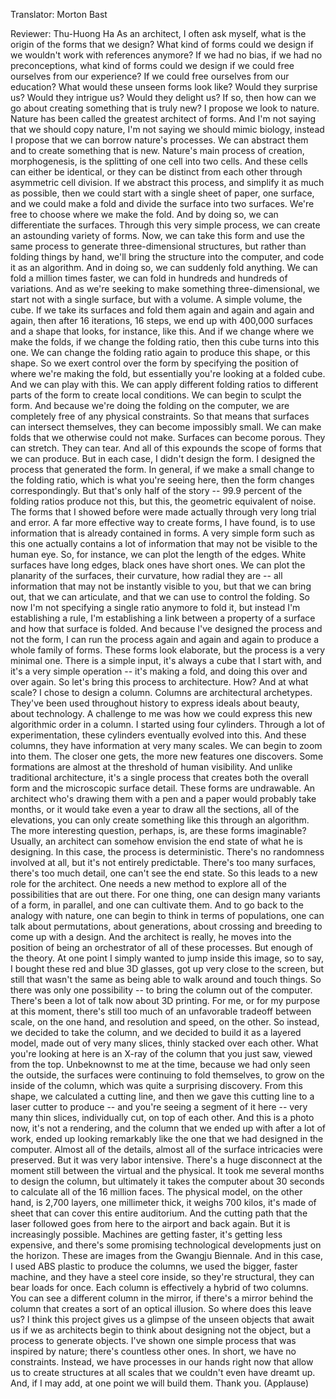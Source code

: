 

Translator: Morton Bast

Reviewer: Thu-Huong Ha
As an architect, I often ask myself,
what is the origin of the forms that we design?
What kind of forms could we design
if we wouldn&#39;t work with references anymore?
If we had no bias, if we had no preconceptions,
what kind of forms could we design
if we could free ourselves from
our experience?
If we could free ourselves from our education?
What would these unseen forms look like?
Would they surprise us? Would they intrigue us?
Would they delight us?
If so, then how can we go about creating something that is truly new?
I propose we look to nature.
Nature has been called the greatest architect of forms.
And I&#39;m not saying that we should copy nature,
I&#39;m not saying we should mimic biology,
instead I propose that we can borrow nature&#39;s processes.
We can abstract them and to create something that is new.
Nature&#39;s main process of creation, morphogenesis,
is the splitting of one cell into two cells.
And these cells can either be identical,
or they can be distinct from each other
through asymmetric cell division.
If we abstract this process, and simplify it as much as possible,
then we could start with a single sheet of paper,
one surface, and we could make a fold
and divide the surface into two surfaces.
We&#39;re free to choose where we make the fold.
And by doing so, we can differentiate the surfaces.
Through this very simple process,
we can create an astounding variety of forms.
Now, we can take this form and use the same process
to generate three-dimensional structures,
but rather than folding things by hand,
we&#39;ll bring the structure into the computer,
and code it as an algorithm.
And in doing so, we can suddenly fold anything.
We can fold a million times faster,
we can fold in hundreds and hundreds of variations.
And as we&#39;re seeking to make something three-dimensional,
we start not with a single surface, but with a volume.
A simple volume, the cube.
If we take its surfaces and fold them
again and again and again and again,
then after 16 iterations, 16 steps,
we end up with 400,000 surfaces and a shape that looks,
for instance, like this.
And if we change where we make the folds,
if we change the folding ratio,
then this cube turns into this one.
We can change the folding ratio again to produce this shape,
or this shape.
So we exert control over the form
by specifying the position of where we&#39;re making the fold,
but essentially you&#39;re looking at a folded cube.
And we can play with this.
We can apply different folding ratios to different parts
of the form to create local conditions.
We can begin to sculpt the form.
And because we&#39;re doing the folding on the computer,
we are completely free of any physical constraints.
So that means that surfaces can intersect themselves,
they can become impossibly small.
We can make folds that we otherwise could not make.
Surfaces can become porous.
They can stretch. They can tear.
And all of this expounds the scope of forms that we can produce.
But in each case, I didn&#39;t design the form.
I designed the process that generated the form.
In general, if we make a small change to the folding ratio,
which is what you&#39;re seeing here,
then the form changes correspondingly.
But that&#39;s only half of the story --
99.9 percent of the folding ratios produce not this,
but this, the geometric equivalent of noise.
The forms that I showed before were made actually
through very long trial and error.
A far more effective way to create forms, I have found,
is to use information that is already contained in forms.
A very simple form such as this one actually contains
a lot of information that may not be visible to the human eye.
So, for instance, we can plot the length of the edges.
White surfaces have long edges, black ones have short ones.
We can plot the planarity of the surfaces, their curvature,
how radial they are -- all information that may not be
instantly visible to you,
but that we can bring out, that we can articulate,
and that we can use to control the folding.
So now I&#39;m not specifying a single
ratio anymore to fold it,
but instead I&#39;m establishing a rule,
I&#39;m establishing a link between a property of a surface
and how that surface is folded.
And because I&#39;ve designed the process and not the form,
I can run the process again and again and again
to produce a whole family of forms.
These forms look elaborate, but the process is a very minimal one.
There is a simple input,
it&#39;s always a cube that I start with,
and it&#39;s a very simple operation -- it&#39;s making a fold,
and doing this over and over again.
So let&#39;s bring this process to architecture.
How? And at what scale?
I chose to design a column.
Columns are architectural archetypes.
They&#39;ve been used throughout history to express ideals
about beauty, about technology.
A challenge to me was how we could express
this new algorithmic order in a column.
I started using four cylinders.
Through a lot of experimentation, these cylinders
eventually evolved into this.
And these columns, they have information at very many scales.
We can begin to zoom into them.
The closer one gets, the more new features one discovers.
Some formations are almost at the threshold of human visibility.
And unlike traditional architecture,
it&#39;s a single process that creates both the overall form
and the microscopic surface detail.
These forms are undrawable.
An architect who&#39;s drawing them with a pen and a paper
would probably take months,
or it would take even a year to draw all the sections,
all of the elevations, you can only create something like this
through an algorithm.
The more interesting question, perhaps, is,
are these forms imaginable?
Usually, an architect can somehow envision the end state
of what he is designing.
In this case, the process is deterministic.
There&#39;s no randomness involved at all,
but it&#39;s not entirely predictable.
There&#39;s too many surfaces,
there&#39;s too much detail, one can&#39;t see the end state.
So this leads to a new role for the architect.
One needs a new method to explore all of the possibilities
that are out there.
For one thing, one can design many variants of a form,
in parallel, and one can cultivate them.
And to go back to the analogy with nature,
one can begin to think in terms of populations,
one can talk about permutations, about generations,
about crossing and breeding to come up with a design.
And the architect is really, he moves into the position
of being an orchestrator of all of these processes.
But enough of the theory.
At one point I simply wanted to jump inside
this image, so to say, I bought these red and blue
3D glasses, got up very close to the screen,
but still that wasn&#39;t the same as being able to
walk around and touch things.
So there was only one possibility --
to bring the column out of the computer.
There&#39;s been a lot of talk now about 3D printing.
For me, or for my purpose at this moment,
there&#39;s still too much of an unfavorable tradeoff
between scale, on the one hand, and resolution and speed, on the other.
So instead, we decided to take the column,
and we decided to build it as a layered model,
made out of very many slices, thinly stacked over each other.
What you&#39;re looking at here is an X-ray
of the column that you just saw, viewed from the top.
Unbeknownst to me at the time,
because we had only seen the outside,
the surfaces were continuing to fold themselves,
to grow on the inside of the column,
which was quite a surprising discovery.
From this shape, we calculated a cutting line,
and then we gave this cutting line to a laser cutter
to produce -- and you&#39;re seeing a segment of it here --
very many thin slices, individually cut, on top of each other.
And this is a photo now, it&#39;s not a rendering,
and the column that we ended up with
after a lot of work, ended up looking remarkably like the one
that we had designed in the computer.
Almost all of the details, almost all of the
surface intricacies were preserved.
But it was very labor intensive.
There&#39;s a huge disconnect at the moment still
between the virtual and the physical.
It took me several months to design the column,
but ultimately it takes the computer about 30 seconds
to calculate all of the 16 million faces.
The physical model, on the other hand,
is 2,700 layers, one millimeter thick,
it weighs 700 kilos, it&#39;s made of sheet that can cover
this entire auditorium.
And the cutting path that the laser followed
goes from here to the airport and back again.
But it is increasingly possible.
Machines are getting faster, it&#39;s getting less expensive,
and there&#39;s some promising technological developments
just on the horizon.
These are images from the Gwangju Biennale.
And in this case, I used ABS plastic to produce the columns,
we used the bigger, faster machine,
and they have a steel core inside, so they&#39;re structural,
they can bear loads for once.
Each column is effectively a hybrid of two columns.
You can see a different column in the mirror,
if there&#39;s a mirror behind the column
that creates a sort of an optical illusion.
So where does this leave us?
I think this project gives us a glimpse of the unseen objects that await us
if we as architects begin to think about designing not the object,
but a process to generate objects.
I&#39;ve shown one simple process that was inspired by nature;
there&#39;s countless other ones.
In short, we have no constraints.
Instead, we have processes in our hands right now
that allow us to create structures at all scales
that we couldn&#39;t even have dreamt up.
And, if I may add, at one point we will build them.
Thank you. 
(Applause)

